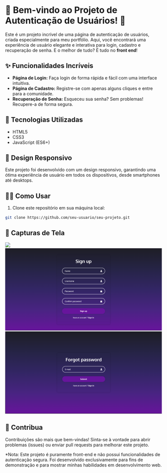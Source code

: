 # 🌟 Bem-vindo ao Projeto de Autenticação de Usuários! 🌟

Este é um projeto incrível de uma página de autenticação de usuários, criada especialmente para meu portfólio. Aqui, você encontrará uma experiência de usuário elegante e interativa para login, cadastro e recuperação de senha. E o melhor de tudo? É tudo no **front end**!

## ✨ Funcionalidades Incríveis

- **Página de Login:** Faça login de forma rápida e fácil com uma interface intuitiva.
- **Página de Cadastro:** Registre-se com apenas alguns cliques e entre para a comunidade.
- **Recuperação de Senha:** Esqueceu sua senha? Sem problemas! Recupere-a de forma segura.

## 🚀 Tecnologias Utilizadas

- HTML5
- CSS3
- JavaScript (ES6+)

## 🎨 Design Responsivo

Este projeto foi desenvolvido com um design responsivo, garantindo uma ótima experiência de usuário em todos os dispositivos, desde smartphones até desktops.

## 👩‍💻 Como Usar

1. Clone este repositório em sua máquina local:

```bash
git clone https://github.com/seu-usuario/seu-projeto.git
```


## 📸 Capturas de Tela

<img src="r-img/1.png]">

<img src="r-img/2.png">

<img src="r-img/3.png">


## 🎉 Contribua

Contribuições são mais que bem-vindas! Sinta-se à vontade para abrir problemas (issues) ou enviar pull requests para melhorar este projeto.


*Nota: Este projeto é puramente front-end e não possui funcionalidades de autenticação segura. Foi desenvolvido exclusivamente para fins de demonstração e para mostrar minhas habilidades em desenvolvimento web.